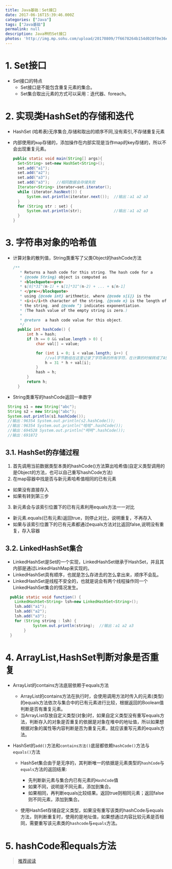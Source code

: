 ```yaml
---
title: Java基础：Set接口
date: 2017-06-16T15:39:46.000Z
categories: ["Java"]
tags: ["Java基础"]
permalink: null
description: Java种的Set接口
photos: 'http://img.mp.sohu.com/upload/20170809/7f6678264b154d028f0e36e9159c8e9a.png'
---
```


# 1. Set接口

- Set接口的特点
  - Set接口是不能包含重复元素的集合。
  - Set集合取出元素的方式可以采用：迭代器、foreach。

# 2. 实现类HashSet的存储和迭代

- HashSet (哈希表)无序集合,存储和取出的顺序不同,没有索引,不存储重复元素
- 内部使用的`map`存储的，添加操作在内部实现是当作map的key存储的，所以不会出现重复元素。 <!-- more -->

  ```java
  public static void main(String[] args){
    Set<String> set=new HashSet<String>();
    set.add("a1");
    set.add("a2");
    set.add("a3");
    set.add("a3");   //相同数据会存储失败
    Iterator<String> iterator=set.iterator();
    while (iterator.hasNext()) {
        System.out.println(iterator.next());  //输出：a1 a2 a3
    }
    for (String str : set) {
        System.out.println(str);              //输出：a1 a2 a3
    }
  }
  ```

# 3. 字符串对象的哈希值

- 计算对象的散列值，String类重写了父类Object的hashCode方法

  ```java
  /**
     * Returns a hash code for this string. The hash code for a
     * {@code String} object is computed as
     * <blockquote><pre>
     * s[0]*31^(n-1) + s[1]*31^(n-2) + ... + s[n-1]
     * </pre></blockquote>
     * using {@code int} arithmetic, where {@code s[i]} is the
     * <i>i</i>th character of the string, {@code n} is the length of
     * the string, and {@code ^} indicates exponentiation.
     * (The hash value of the empty string is zero.)
     *
     * @return  a hash code value for this object.
     */
    public int hashCode() {
        int h = hash;
        if (h == 0 && value.length > 0) {
            char val[] = value;

            for (int i = 0; i < value.length; i++) {
                //val字节数组在这里记录了字符串的所有字符，在计算的时候转成了ASCII码参与运算。
                h = 31 * h + val[i];  
            }
            hash = h;
        }
        return h;
    }
  ```

- String类重写的hashCode返回一串数字

```java
 String s1 = new String("abc");
 String s2 = new String("abc");
 System.out.println(s1.hashCode());
 //输出：96354 System.out.println(s2.hashCode());
 //输出：96354 System.out.println("哈哈".hashCode());
 //输出：694528 System.out.println("呵呵".hashCode());
 //输出：691872
```

## 3.1. HashSet的存储过程

1. 首先调用当前数据类型本类的hashCode()方法算出哈希值(自定义类型调用的是Object的方法，也可以自己重写hashCode方法) 
2. 在map容器中找是否与新元素哈希值相同的已有元素
  - 如果没有直接存入
  - 如果有转到第三步 
3. 新元素会与该索引位置下的已有元素利用equals方法一一对比
  - 新元素.equals(已有元素)返回true，则停止对比，说明重复，不再存入
  - 如果与该索引位置下的已有元素都通过equals方法对比返回false,说明没有重复，存入容器

## 3.2. LinkedHashSet集合

- LinkedHashSet是Set的一个实现，LinkedHashSet继承于HashSet，并且其内部是通过LinkedHashMap来实现的。
- LinkedHashSet具有顺序，也就是怎么存进去的怎么拿出来，顺序不会乱。
- LinkedHashSet是线程不安全的，也就是说会有两个线程操作同一个LinkedHashSet集合的情况发生。

```java
  public static void function() {
    LinkedHashSet<String> lsh=new LinkedHashSet<String>();
    lsh.add("a1");
    lsh.add("a2");
    lsh.add("a3");
    for (String string : lsh) {
            System.out.println(string);  //输出：a1 a2 a3
        }
  }
```

# 4. ArrayList,HashSet判断对象是否重复

- ArrayList的contains方法底层依赖于equals方法

  - ArrayList的contains方法在执行时，会使用调用方法时传入的元素(类型)的equals方法依次与集合中的已有元素进行比较，根据返回的Boolean值判断是否有重复元素。
  - 当ArrayList存放自定义类型(对象)时，如果自定义类型没有重写equals方法，判断存入的对象是否重复的依据是对象在堆中的地址值，所以如果想根据对象的属性等内容判断是否为重复元素，就应该重写元素的equals方法。

- HashSet的`add()`方法和`contains方法()`底层都依赖`hashCode()`方法与`equals()`方法

  - HashSet集合由于是无序的，其判断唯一的依据是元素类型的`hashCode`与`equals`方法的返回结果:

    - 先判断新元素与集合内已有元素的`HashCode`值
    - 如果不同，说明是不同元素，添加到集合。
    - 如果相同，再判断equals比较结果。返回true则相同元素；返回false则不同元素，添加到集合。

  - 使用HashSet存储自定义类型，如果没有重写该类的hashCode与equals方法，则判断重复时，使用的是地址值，如果想通过内容比较元素是否相同，需要重写该元素类的`hashcode`与`equals`方法。

# 5. hashCode和equals方法

> [推荐阅读](http://www.cnblogs.com/Qian123/p/5703507.html)
